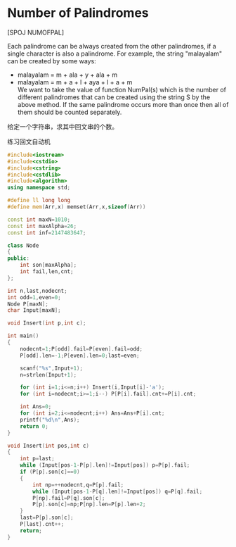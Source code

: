 # Number of Palindromes
[SPOJ NUMOFPAL]

Each palindrome can be always created from the other palindromes, if a single character is also a palindrome. For example, the string "malayalam" can be created by some ways:  
* malayalam = m + ala + y + ala + m
* malayalam = m + a + l + aya + l + a + m  
We want to take the value of function NumPal(s) which is the number of different palindromes that can be created using the string S by the above method. If the same palindrome occurs more than once then all of them should be counted separately.

给定一个字符串，求其中回文串的个数。

练习回文自动机

```cpp
#include<iostream>
#include<cstdio>
#include<cstring>
#include<cstdlib>
#include<algorithm>
using namespace std;

#define ll long long
#define mem(Arr,x) memset(Arr,x,sizeof(Arr))

const int maxN=1010;
const int maxAlpha=26;
const int inf=2147483647;

class Node
{
public:
	int son[maxAlpha];
	int fail,len,cnt;
};

int n,last,nodecnt;
int odd=1,even=0;
Node P[maxN];
char Input[maxN];

void Insert(int p,int c);

int main()
{
	nodecnt=1;P[odd].fail=P[even].fail=odd;
	P[odd].len=-1;P[even].len=0;last=even;

	scanf("%s",Input+1);
	n=strlen(Input+1);

	for (int i=1;i<=n;i++) Insert(i,Input[i]-'a');
	for (int i=nodecnt;i>=1;i--) P[P[i].fail].cnt+=P[i].cnt;

	int Ans=0;
	for (int i=2;i<=nodecnt;i++) Ans=Ans+P[i].cnt;
	printf("%d\n",Ans);
	return 0;
}

void Insert(int pos,int c)
{
	int p=last;
	while (Input[pos-1-P[p].len]!=Input[pos]) p=P[p].fail;
	if (P[p].son[c]==0)
	{
		int np=++nodecnt,q=P[p].fail;
		while (Input[pos-1-P[q].len]!=Input[pos]) q=P[q].fail;
		P[np].fail=P[q].son[c];
		P[p].son[c]=np;P[np].len=P[p].len+2;
	}
	last=P[p].son[c];
	P[last].cnt++;
	return;
}
```